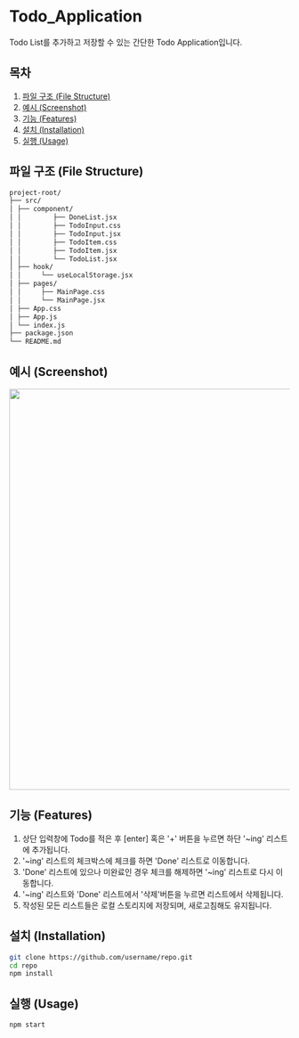 # Todo_Application

Todo List를 추가하고 저장할 수 있는 간단한 Todo Application입니다.

## 목차

1. [파일 구조 (File Structure)](#파일-구조-file-structure)
2. [예시 (Screenshot)](#예시-screenshot)
3. [기능 (Features)](#기능-features)
4. [설치 (Installation)](#설치-installation)
5. [실행 (Usage)](#실행-usage)

## 파일 구조 (File Structure)
```bash
project-root/
├── src/
│ ├── component/
│ │        ├── DoneList.jsx
│ │        ├── TodoInput.css
│ │        ├── TodoInput.jsx
│ │        ├── TodoItem.css
│ │        ├── TodoItem.jsx
│ │        └── TodoList.jsx
│ ├── hook/
│ │     └── useLocalStorage.jsx
│ ├── pages/
│ │     ├── MainPage.css
│ │     └── MainPage.jsx
│ ├── App.css
│ ├── App.js
│ └── index.js
├── package.json
└── README.md
```

## 예시 (Screenshot)

<img src="img/TodoListReactscreenshot.gif" width="720" height=auto/>

## 기능 (Features)
1. 상단 입력창에 Todo를 적은 후 [enter] 혹은 '+' 버튼을 누르면 하단 '~ing' 리스트에 추가됩니다.
2. '~ing' 리스트의 체크박스에 체크를 하면 'Done' 리스트로 이동합니다.
3. 'Done' 리스트에 있으나 미완료인 경우 체크를 해제하면 '~ing' 리스트로 다시 이동합니다.
4. '~ing' 리스트와 'Done' 리스트에서 '삭제'버튼을 누르면 리스트에서 삭제됩니다.
5. 작성된 모든 리스트들은 로컬 스토리지에 저장되며, 새로고침해도 유지됩니다.

## 설치 (Installation)
```bash
git clone https://github.com/username/repo.git
cd repo
npm install
```

## 실행 (Usage)
```bash
npm start
```
